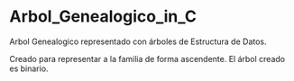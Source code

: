 # Arbol_Genealogico_in_C
Arbol Genealogico representado con árboles de Estructura de Datos.

Creado para representar a la familia de forma ascendente.
El árbol creado es binario.
